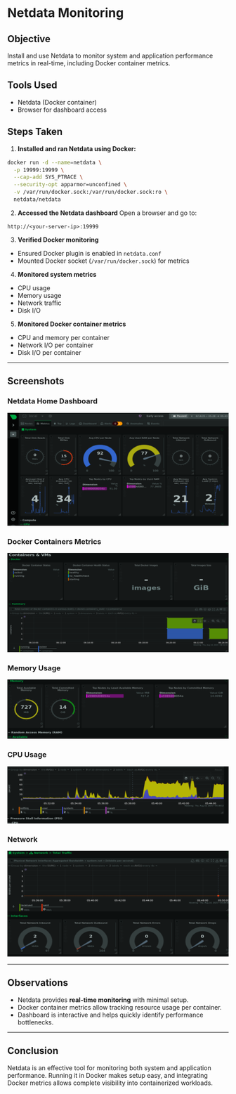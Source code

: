 # Netdata Monitoring

## Objective

Install and use Netdata to monitor system and application performance metrics in real-time, including Docker container metrics.

## Tools Used

* Netdata (Docker container)
* Browser for dashboard access

## Steps Taken

1. **Installed and ran Netdata using Docker:**

```bash
docker run -d --name=netdata \
  -p 19999:19999 \
  --cap-add SYS_PTRACE \
  --security-opt apparmor=unconfined \
  -v /var/run/docker.sock:/var/run/docker.sock:ro \
  netdata/netdata
```

2. **Accessed the Netdata dashboard**
   Open a browser and go to:

```
http://<your-server-ip>:19999
```

3. **Verified Docker monitoring**

* Ensured Docker plugin is enabled in `netdata.conf`
* Mounted Docker socket (`/var/run/docker.sock`) for metrics

4. **Monitored system metrics**

* CPU usage
* Memory usage
* Network traffic
* Disk I/O

5. **Monitored Docker container metrics**

* CPU and memory per container
* Network I/O per container
* Disk I/O per container

---

## Screenshots

### Netdata Home Dashboard

![Netdata Home](/Screenshots/Dashboard.png)

### Docker Containers Metrics

![Docker Containers](/Screenshots/docker.png)

### Memory Usage

![Memory](/Screenshots/memory.png)

### CPU Usage

![CPU](/Screenshots/cpu.png)

### Network

![Network Disk](/Screenshots/Network.png)

---

## Observations

* Netdata provides **real-time monitoring** with minimal setup.
* Docker container metrics allow tracking resource usage per container.
* Dashboard is interactive and helps quickly identify performance bottlenecks.

---

## Conclusion

Netdata is an effective tool for monitoring both system and application performance. Running it in Docker makes setup easy, and integrating Docker metrics allows complete visibility into containerized workloads.

